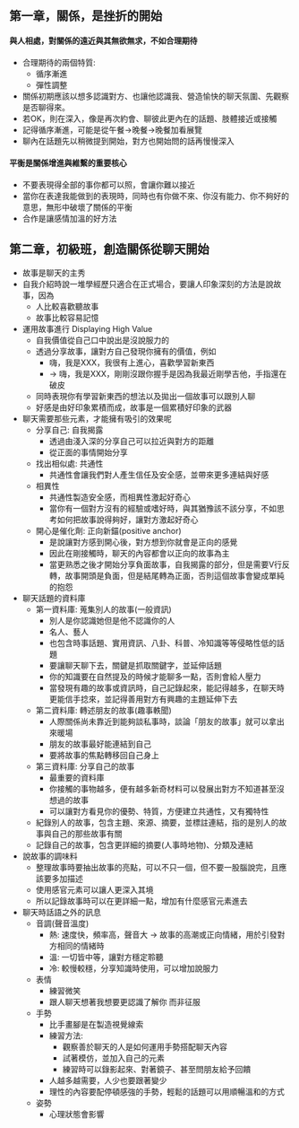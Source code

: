 ## 第一章，關係，是挫折的開始
#### 與人相處，對關係的遠近與其無欲無求，不如合理期待
* 合理期待的兩個特質:
	* 循序漸進
	* 彈性調整
* 關係初期應該以想多認識對方、也讓他認識我、營造愉快的聊天氛圍、先觀察是否聊得來。
* 若OK，則在深入，像是再次約會、聊彼此更內在的話題、肢體接近或接觸
* 記得循序漸進，可能是從午餐->晚餐->晚餐加看展覽
* 聊內在話題先以稍微提到開始，對方也開始問的話再慢慢深入
#### 平衡是關係增進與維繫的重要核心
* 不要表現得全部的事你都可以照，會讓你難以接近
* 當你在表達我能做到的表現時，同時也有你做不來、你沒有能力、你不夠好的意思，無形中破壞了關係的平衡
* 合作是讓感情加溫的好方法
## 第二章，初級班，創造關係從聊天開始
* 故事是聊天的主秀
* 自我介紹時說一堆學經歷只適合在正式場合，要讓人印象深刻的方法是說故事，因為
	* 人比較喜歡聽故事
	* 故事比較容易記憶
* 運用故事進行 Displaying High Value
	* 自我價值從自己口中說出是沒說服力的
	* 透過分享故事，讓對方自己發現你擁有的價值，例如
		* 嗨，我是XXX，我很有上進心，喜歡學習新東西
		* -> 嗨，我是XXX，剛剛沒跟你握手是因為我最近剛學吉他，手指還在破皮
	* 同時表現你有學習新東西的想法以及拋出一個故事可以跟別人聊
	* 好感是由好印象累積而成，故事是一個累積好印象的武器
* 聊天需要那些元素，才能擁有吸引的效果呢
	* 分享自己: 自我揭露
		* 透過由淺入深的分享自己可以拉近與對方的距離
		* 從正面的事情開始分享
	* 找出相似處: 共通性
		* 共通性會讓我們對人產生信任及安全感，並帶來更多連結與好感
	* 相異性
		* 共通性製造安全感，而相異性激起好奇心
		* 當你有一個對方沒有的經驗或嗜好時，與其猶豫該不該分享，不如思考如何把故事說得夠好，讓對方激起好奇心
	* 開心是催化劑: 正向新錨(positive anchor)
		* 是說讓對方感到開心後，對方想到你就會是正向的感覺
		* 因此在剛接觸時，聊天的內容都會以正向的故事為主
		* 當更熟悉之後才開始分享負面故事，自我揭露的部分，但是需要V行反轉，故事開頭是負面，但是結尾轉為正面，否則這個故事會變成單純的抱怨
* 聊天話題的資料庫
	* 第一資料庫: 蒐集別人的故事(一般資訊)
		* 別人是你認識她但是他不認識你的人
		* 名人、藝人
		* 也包含時事話題、實用資訊、八卦、科普、冷知識等等侵略性低的話題
		* 要讓聊天聊下去，關鍵是抓取關鍵字，並延伸話題
		* 你的知識要在自然提及的時候才能聊多一點，否則會給人壓力
		* 當發現有趣的故事或資訊時，自己記錄起來，能記得越多，在聊天時更能信手捻來，並記得善用對方有興趣的主題延伸下去
	* 第二資料庫: 轉述朋友的故事(趣事軼聞)
		* 人際關係尚未靠近到能夠談私事時，談論「朋友的故事」就可以拿出來暖場
		* 朋友的故事最好能連結到自己
		* 要將故事的焦點轉移回自己身上
	* 第三資料庫: 分享自己的故事
		* 最重要的資料庫
		* 你接觸的事物越多，便有越多新奇材料可以發展出對方不知道甚至沒想過的故事
		* 可以讓對方看見你的優勢、特質，方便建立共通性，又有獨特性
	* 紀錄別人的故事，包含主題、來源、摘要，並標註連結，指的是別人的故事與自己的那些故事有關
	* 記錄自己的故事，包含更詳細的摘要(人事時地物)、分類及連結
* 說故事的調味料
	* 整理故事時要抽出故事的亮點，可以不只一個，但不要一股腦說完，且應該要多加描述
	* 使用感官元素可以讓人更深入其境
	* 所以記錄故事時可以在更詳細一點，增加有什麼感官元素進去
* 聊天時話語之外的訊息
	* 音調(聲音溫度)
		* 熱: 速度快，頻率高，聲音大 -> 故事的高潮或正向情緒，用於引發對方相同的情緒時
		* 溫: 一切皆中等，讓對方穩定聆聽
		* 冷: 較慢較穩，分享知識時使用，可以增加說服力
	* 表情
		* 練習微笑
		* 跟人聊天想著我想要更認識了解你 而非征服
	* 手勢
		* 比手畫腳是在製造視覺線索
		* 練習方法:
			* 觀察善於聊天的人是如何運用手勢搭配聊天內容
			* 試著模仿，並加入自己的元素
			* 練習時可以錄影起來、對著鏡子、甚至問朋友給予回饋
		* 人越多越需要，人少也要跟著變少
		* 理性的內容要配停頓感強的手勢，輕鬆的話題可以用順暢溫和的方式
	* 姿勢
		* 心理狀態會影響
<!--stackedit_data:
eyJoaXN0b3J5IjpbLTE5MjI0NzEwNDgsNjA2OTI5NTAwLDEyOD
Q5MTU2NDMsLTk1NTYxODM3MSw5MjA5NDU3MjMsLTEwNjkxODQz
NzgsLTEwOTA0ODk4MjEsLTE2MjM2NjgzMjgsLTEwMjI5MTgxNz
ksLTE2Nzk2NjE1OTNdfQ==
-->